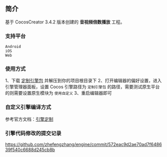 ## 简介
基于 CocosCreator 3.4.2 版本创建的 **音视频倍数播放** 工程。

### 支持平台

    Android
    iOS
    Web

### 使用方式
1、下载 [定制引擎包](http://download.cocos.org/CocosTest/zhefengzhang/NoDelete/support-audio&video-setPlayRate-engine.zip) 并解压到你的项目根目录下
2、打开编辑器的偏好设置，进入引擎管理器面板，设置 Cocos 引擎路径为 `定制引擎包` 的路径，需要测试原生平台的则需要设置原生模块为 `使用自定义`
3、重启编辑器即可

### 自定义引擎编译方式
参考官方文档：[引擎定制](https://docs.cocos.com/creator/manual/zh/advanced-topics/engine-customization.html#13-%E5%AE%89%E8%A3%85%E7%BC%96%E8%AF%91%E4%BE%9D%E8%B5%96)

### 引擎代码修改的提交记录
https://github.com/zhefengzhang/engine/commit/572eac9d2ae70ad7f648639f540c6688d245cb8b
